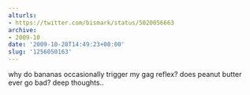 ```yaml
---
alturls:
- https://twitter.com/bismark/status/5020056663
archive:
- 2009-10
date: '2009-10-20T14:49:23+00:00'
slug: '1256050163'
---
```


why do bananas occasionally trigger my gag reflex? does peanut butter ever go bad? deep thoughts..

